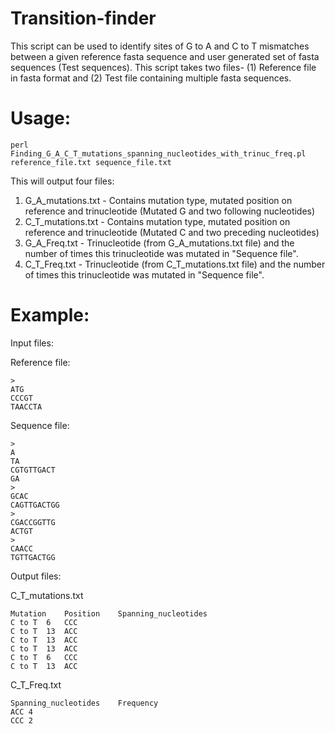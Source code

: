 # Transition-finder
This script can be used to identify sites of G to A and C to T mismatches between a given reference fasta sequence and user generated set of fasta sequences (Test sequences). This script takes two files- (1) Reference file in fasta format and (2) Test file containing multiple fasta sequences. 

# Usage:
```
perl Finding_G_A_C_T_mutations_spanning_nucleotides_with_trinuc_freq.pl reference_file.txt sequence_file.txt
```
This will output four files:
1. G_A_mutations.txt - Contains mutation type, mutated position on reference and trinucleotide (Mutated G and two following nucleotides)
2. C_T_mutations.txt - Contains mutation type, mutated position on reference and trinucleotide (Mutated C and two preceding nucleotides)
3. G_A_Freq.txt - Trinucleotide (from G_A_mutations.txt file) and the number of times this trinucleotide was mutated in "Sequence file". 
3. C_T_Freq.txt - Trinucleotide (from C_T_mutations.txt file) and the number of times this trinucleotide was mutated in "Sequence file". 

# Example:
Input files:

Reference file:
```
>
ATG
CCCGT
TAACCTA
```
Sequence file:
```
>
A
TA
CGTGTTGACT
GA
>
GCAC
CAGTTGACTGG
>
CGACCGGTTG
ACTGT
>
CAACC
TGTTGACTGG
```

Output files:

C_T_mutations.txt  
```
Mutation	Position	Spanning_nucleotides
C to T	6	CCC
C to T	13	ACC
C to T	13	ACC
C to T	13	ACC
C to T	6	CCC
C to T	13	ACC
```

C_T_Freq.txt
```
Spanning_nucleotides	Frequency
ACC	4
CCC	2
```

